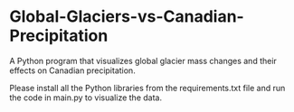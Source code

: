 # Global-Glaciers-vs-Canadian-Precipitation
A Python program that visualizes global glacier mass changes and their effects on Canadian precipitation.

Please install all the Python libraries from the requirements.txt file and run the code in main.py to visualize the data.
